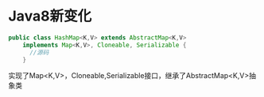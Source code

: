 # Java8新变化

```Java
public class HashMap<K,V> extends AbstractMap<K,V>
    implements Map<K,V>, Cloneable, Serializable {
      //源码
    }
```
实现了Map<K,V>，Cloneable,Serializable接口，继承了AbstractMap<K,V>抽象类
